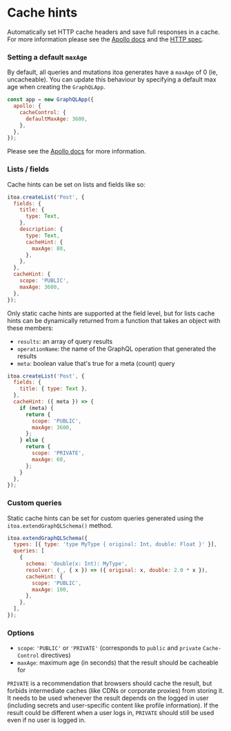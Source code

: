 <!--[meta]
section: guides
title: Cache hints
subSection: advanced
[meta]-->

# Cache hints

Automatically set HTTP cache headers and save full responses in a cache. For more information please see the [Apollo docs](https://www.apollographql.com/docs/apollo-server/performance/caching/) and the [HTTP spec](https://tools.ietf.org/html/rfc7234#section-5.2.2/).

### Setting a default `maxAge`

By default, all queries and mutations itoa generates have a `maxAge` of 0 (ie, uncacheable). You can update this behaviour by specifying a default max age when creating the `GraphQLApp`.

```javascript
const app = new GraphQLApp({
  apollo: {
    cacheControl: {
      defaultMaxAge: 3600,
    },
  },
});
```

Please see the [Apollo docs](https://www.apollographql.com/docs/apollo-server/performance/caching/#setting-a-default-maxage) for more information.

### Lists / fields

Cache hints can be set on lists and fields like so:

```javascript
itoa.createList('Post', {
  fields: {
    title: {
      type: Text,
    },
    description: {
      type: Text,
      cacheHint: {
        maxAge: 80,
      },
    },
  },
  cacheHint: {
    scope: 'PUBLIC',
    maxAge: 3600,
  },
});
```

Only static cache hints are supported at the field level, but for lists cache hints can be dynamically returned from a function that takes an object with these members:

- `results`: an array of query results
- `operationName`: the name of the GraphQL operation that generated the results
- `meta`: boolean value that's true for a meta (count) query

```javascript
itoa.createList('Post', {
  fields: {
    title: { type: Text },
  },
  cacheHint: ({ meta }) => {
    if (meta) {
      return {
        scope: 'PUBLIC',
        maxAge: 3600,
      };
    } else {
      return {
        scope: 'PRIVATE',
        maxAge: 60,
      };
    }
  },
});
```

### Custom queries

Static cache hints can be set for custom queries generated using the `itoa.extendGraphQLSchema()` method.

```javascript
itoa.extendGraphQLSchema({
  types: [{ type: 'type MyType { original: Int, double: Float }' }],
  queries: [
    {
      schema: 'double(x: Int): MyType',
      resolver: (_, { x }) => ({ original: x, double: 2.0 * x }),
      cacheHint: {
        scope: 'PUBLIC',
        maxAge: 100,
      },
    },
  ],
});
```

### Options

- `scope`: `'PUBLIC'` or `'PRIVATE'` (corresponds to `public` and `private` `Cache-Control` directives)
- `maxAge`: maximum age (in seconds) that the result should be cacheable for

`PRIVATE` is a recommendation that browsers should cache the result, but forbids intermediate caches (like CDNs or corporate proxies) from storing it. It needs to be used whenever the result depends on the logged in user (including secrets and user-specific content like profile information). If the result could be different when a user logs in, `PRIVATE` should still be used even if no user is logged in.

